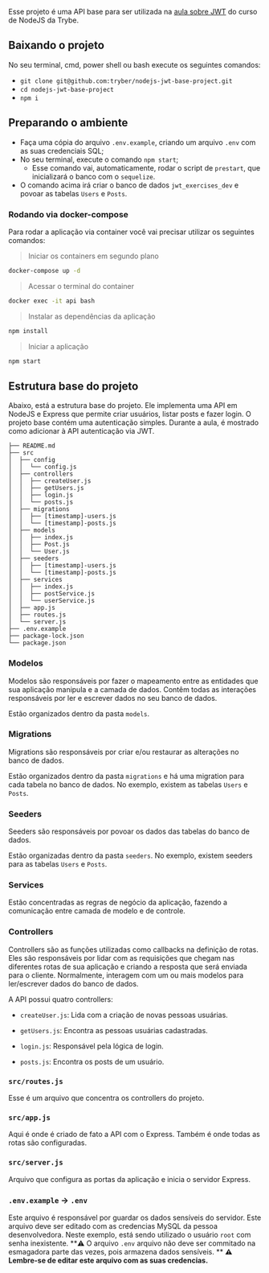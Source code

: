Esse projeto é uma API base para ser utilizada na [aula sobre JWT](https://app.betrybe.com/course/back-end/autenticacao-e-upload-de-arquivos/nodejs-jwt-json-web-token/acf1c24f-d531-4cf0-be9b-2384e37799d7/) do curso de NodeJS da Trybe.

## Baixando o projeto

No seu terminal, cmd, power shell ou bash execute os seguintes comandos:

- `git clone git@github.com:tryber/nodejs-jwt-base-project.git`
- `cd nodejs-jwt-base-project`
- `npm i`

## Preparando o ambiente

- Faça uma cópia do arquivo `.env.example`, criando um arquivo `.env` com as suas credenciais SQL;
- No seu terminal, execute o comando `npm start`;
  - Esse comando vai, automaticamente, rodar o script de `prestart`, que inicializará o banco com o `sequelize`.
- O comando acima irá criar o banco de dados `jwt_exercises_dev` e povoar as tabelas `Users` e `Posts`.

### Rodando via docker-compose

Para rodar a aplicação via container você vai precisar utilizar os seguintes comandos:

> Iniciar os containers em segundo plano
```bash
docker-compose up -d
```

> Acessar o terminal do container
```bash
docker exec -it api bash
```

> Instalar as dependências da aplicação
```bash
npm install
```

> Iniciar a aplicação
```bash
npm start
```

## Estrutura base do projeto

Abaixo, está a estrutura base do projeto. Ele implementa uma API em NodeJS e Express que permite criar usuários, listar posts e fazer login. O projeto base contém uma autenticação simples. Durante a aula, é mostrado como adicionar à API autenticação via JWT.
 
```
├── README.md
├── src
│  ├── config
│  │  └── config.js
│  ├── controllers
│  │  ├── createUser.js
│  │  ├── getUsers.js  
│  │  ├── login.js
│  │  └── posts.js
│  ├── migrations
│  │  ├── [timestamp]-users.js
│  │  └── [timestamp]-posts.js
│  ├── models
│  │  ├── index.js
│  │  ├── Post.js
│  │  └── User.js
│  ├── seeders
│  │  ├── [timestamp]-users.js
│  │  └── [timestamp]-posts.js
│  ├── services
│  │  ├── index.js
│  │  ├── postService.js
│  │  └── userService.js
│  ├── app.js
│  ├── routes.js
│  └── server.js
├── .env.example
├── package-lock.json
└── package.json
```

### Modelos

Modelos são responsáveis por fazer o mapeamento entre as entidades que sua aplicação manipula e a camada de dados. Contêm todas as interações responsáveis por ler e escrever dados no seu banco de dados.

Estão organizados dentro da pasta `models`.

### Migrations

Migrations são responsáveis por criar e/ou restaurar as alterações no banco de dados.

Estão organizados dentro da pasta `migrations` e há uma migration para cada tabela no banco de dados. No exemplo, existem as tabelas `Users` e `Posts`.

### Seeders

Seeders são responsáveis por povoar os dados das tabelas do banco de dados.

Estão organizadas dentro da pasta `seeders`. No exemplo, existem seeders para as tabelas `Users` e `Posts`.

### Services

Estão concentradas as regras de negócio da aplicação, fazendo a comunicação entre camada de modelo e de controle.

### Controllers

Controllers são as funções utilizadas como callbacks na definição de rotas.
Eles são responsáveis por lidar com as requisições que chegam nas diferentes rotas de sua aplicação e criando a resposta que será enviada para o cliente. Normalmente, interagem com um ou mais modelos para ler/escrever dados do banco de dados.

A API possui quatro controllers:

  - `createUser.js`: Lida com a criação de novas pessoas usuárias.

  - `getUsers.js`: Encontra as pessoas usuárias cadastradas.
  
  - `login.js`: Responsável pela lógica de login.

  - `posts.js`: Encontra os posts de um usuário.
 
### `src/routes.js`

Esse é um arquivo que concentra os controllers do projeto.
 
### `src/app.js`

Aqui é onde é criado de fato a API com o Express. Também é onde todas as rotas são configuradas.

### `src/server.js`

Arquivo que configura as portas da aplicação e inicia o servidor Express.

### `.env.example` -> `.env`

Este arquivo é responsável por guardar os dados sensíveis do servidor. Este arquivo deve ser editado com as credencias MySQL da pessoa desenvolvedora. Neste exemplo, está sendo utilizado o usuário `root` com senha inexistente.
**⚠️ O arquivo `.env` arquivo não deve ser commitado na esmagadora parte das vezes, pois armazena dados sensíveis. **
**⚠️ Lembre-se de editar este arquivo com as suas credencias.**
